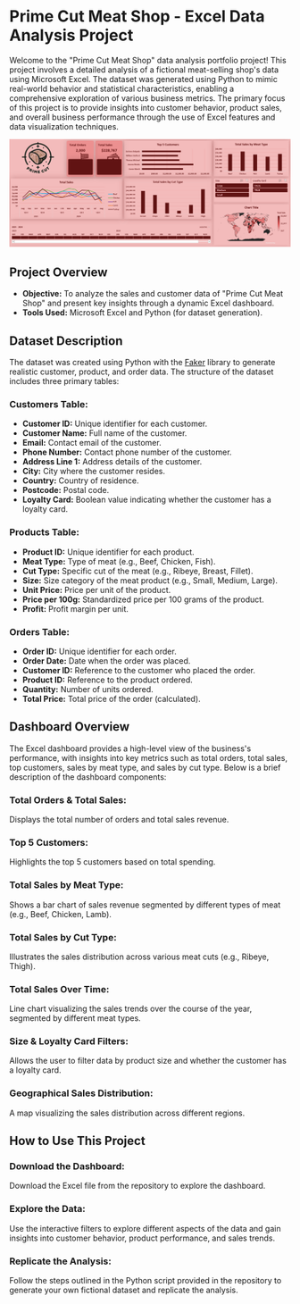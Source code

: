 # Prime Cut Meat Shop - Excel Data Analysis Project
Welcome to the "Prime Cut Meat Shop" data analysis portfolio project! This project involves a detailed analysis of a fictional meat-selling shop's data using Microsoft Excel. The dataset was generated using Python to mimic real-world behavior and statistical characteristics, enabling a comprehensive exploration of various business metrics. The primary focus of this project is to provide insights into customer behavior, product sales, and overall business performance through the use of Excel features and data visualization techniques.

![Dashboard](https://github.com/ArashCh/Data-Analysis-Portfolio/blob/master/Excel/Prime%20Cut/Dashboard%20Screenshot.png)


## Project Overview
- **Objective:** To analyze the sales and customer data of "Prime Cut Meat Shop" and present key insights through a dynamic Excel dashboard.
- **Tools Used:** Microsoft Excel and Python (for dataset generation).


## Dataset Description
The dataset was created using Python with the [Faker](https://faker.readthedocs.io/en/master/) library to generate realistic customer, product, and order data. The structure of the dataset includes three primary tables:
### Customers Table:
- **Customer ID:** Unique identifier for each customer.
- **Customer Name:** Full name of the customer.
- **Email:** Contact email of the customer.
- **Phone Number:** Contact phone number of the customer.
- **Address Line 1:** Address details of the customer.
- **City:** City where the customer resides.
- **Country:** Country of residence.
- **Postcode:** Postal code.
- **Loyalty Card:** Boolean value indicating whether the customer has a loyalty card.
### Products Table:
- **Product ID:** Unique identifier for each product.
- **Meat Type:** Type of meat (e.g., Beef, Chicken, Fish).
- **Cut Type:** Specific cut of the meat (e.g., Ribeye, Breast, Fillet).
- **Size:** Size category of the meat product (e.g., Small, Medium, Large).
- **Unit Price:** Price per unit of the product.
- **Price per 100g:** Standardized price per 100 grams of the product.
- **Profit:** Profit margin per unit.
### Orders Table:
- **Order ID:** Unique identifier for each order.
- **Order Date:** Date when the order was placed.
- **Customer ID:** Reference to the customer who placed the order.
- **Product ID:** Reference to the product ordered.
- **Quantity:** Number of units ordered.
- **Total Price:** Total price of the order (calculated).


## Dashboard Overview
The Excel dashboard provides a high-level view of the business's performance, with insights into key metrics such as total orders, total sales, top customers, sales by meat type, and sales by cut type.
Below is a brief description of the dashboard components:

### Total Orders & Total Sales:
Displays the total number of orders and total sales revenue.
### Top 5 Customers:
Highlights the top 5 customers based on total spending.
### Total Sales by Meat Type:
Shows a bar chart of sales revenue segmented by different types of meat (e.g., Beef, Chicken, Lamb).
### Total Sales by Cut Type:
Illustrates the sales distribution across various meat cuts (e.g., Ribeye, Thigh).
### Total Sales Over Time:
Line chart visualizing the sales trends over the course of the year, segmented by different meat types.
### Size & Loyalty Card Filters:
Allows the user to filter data by product size and whether the customer has a loyalty card.
### Geographical Sales Distribution:
A map visualizing the sales distribution across different regions.


## How to Use This Project
### Download the Dashboard:
Download the Excel file from the repository to explore the dashboard.
### Explore the Data:
Use the interactive filters to explore different aspects of the data and gain insights into customer behavior, product performance, and sales trends.
### Replicate the Analysis:
Follow the steps outlined in the Python script provided in the repository to generate your own fictional dataset and replicate the analysis.

